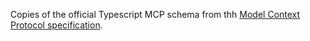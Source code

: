 
Copies of the official Typescript MCP schema from thh [Model Context Protocol
specification](https://github.com/modelcontextprotocol/modelcontextprotocol).

